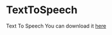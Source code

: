 # TextToSpeech
Text To Speech
You can download it [here](https://drive.google.com/uc?id=1shaIUtGzde9H9ezzrffBzdNot5Me_neb&export=download)
